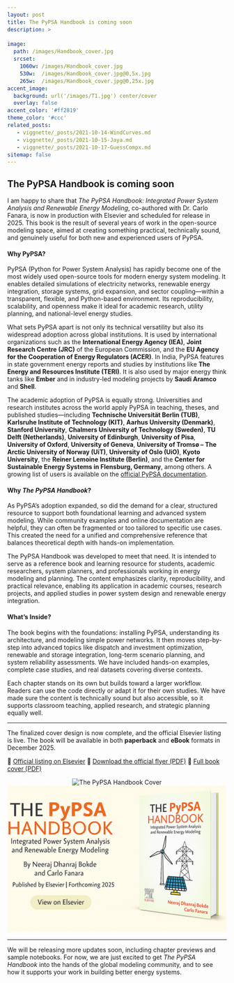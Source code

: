 ```yaml
---
layout: post
title: The PyPSA Handbook is coming soon
description: >
   
image: 
  path: /images/Handbook_cover.jpg
  srcset:
    1060w: /images/Handbook_cover.jpg
    530w:  /images/Handbook_cover.jpg@0,5x.jpg
    265w:  /images/Handbook_cover.jpg@0,25x.jpg
accent_image: 
  background: url('/images/T1.jpg') center/cover
  overlay: false
accent_color: '#ff2819'
theme_color: '#ccc'
related_posts:
   - viggnette/_posts/2021-10-14-WindCurves.md
   - viggnette/_posts/2021-10-15-Jaya.md
   - viggnette/_posts/2021-10-17-GuessCompx.md
sitemap: false
---
```


## The PyPSA Handbook is coming soon

I am happy to share that *The PyPSA Handbook: Integrated Power System Analysis and Renewable Energy Modeling*, co-authored with Dr. Carlo Fanara, is now in production with Elsevier and scheduled for release in 2025. This book is the result of several years of work in the open-source modeling space, aimed at creating something practical, technically sound, and genuinely useful for both new and experienced users of PyPSA.

#### Why PyPSA?
PyPSA (Python for Power System Analysis) has rapidly become one of the most widely used open-source tools for modern energy system modeling. It enables detailed simulations of electricity networks, renewable energy integration, storage systems, grid expansion, and sector coupling—within a transparent, flexible, and Python-based environment. Its reproducibility, scalability, and openness make it ideal for academic research, utility planning, and national-level energy studies.

What sets PyPSA apart is not only its technical versatility but also its widespread adoption across global institutions. It is used by international organizations such as the **International Energy Agency (IEA)**, **Joint Research Centre (JRC)** of the European Commission, and the **EU Agency for the Cooperation of Energy Regulators (ACER)**. In India, PyPSA features in state government energy reports and studies by institutions like **The Energy and Resources Institute (TERI)**. It is also used by major energy think tanks like **Ember** and in industry-led modeling projects by **Saudi Aramco** and **Shell**.

The academic adoption of PyPSA is equally strong. Universities and research institutes across the world apply PyPSA in teaching, theses, and published studies—including **Technische Universität Berlin (TUB)**, **Karlsruhe Institute of Technology (KIT)**, **Aarhus University (Denmark)**, **Stanford University**, **Chalmers University of Technology (Sweden)**, **TU Delft (Netherlands)**, **University of Edinburgh**, **University of Pisa**, **University of Oxford**, **University of Geneva**, **University of Tromsø – The Arctic University of Norway (UiT)**, **University of Oslo (UiO)**, **Kyoto University**, the **Reiner Lemoine Institute (Berlin)**, and the **Center for Sustainable Energy Systems in Flensburg, Germany**, among others. A growing list of users is available on the [official PyPSA documentation](https://pypsa.readthedocs.io/en/latest/references/users.html).

#### Why _The PyPSA Handbook_?
As PyPSA’s adoption expanded, so did the demand for a clear, structured resource to support both foundational learning and advanced system modeling. While community examples and online documentation are helpful, they can often be fragmented or too tailored to specific use cases. This created the need for a unified and comprehensive reference that balances theoretical depth with hands-on implementation.

The PyPSA Handbook was developed to meet that need. It is intended to serve as a reference book and learning resource for students, academic researchers, system planners, and professionals working in energy modeling and planning. The content emphasizes clarity, reproducibility, and practical relevance, enabling its application in academic courses, research projects, and applied studies in power system design and renewable energy integration.

#### What’s Inside?

The book begins with the foundations: installing PyPSA, understanding its architecture, and modeling simple power networks. It then moves step-by-step into advanced topics like dispatch and investment optimization, renewable and storage integration, long-term scenario planning, and system reliability assessments. We have included hands-on examples, complete case studies, and real datasets covering diverse contexts.

Each chapter stands on its own but builds toward a larger workflow. Readers can use the code directly or adapt it for their own studies. We have made sure the content is technically sound but also accessible, so it supports classroom teaching, applied research, and strategic planning equally well.

---

The finalized cover design is now complete, and the official Elsevier listing is live. The book will be available in both **paperback** and **eBook** formats in December 2025.

🔗 [Official listing on Elsevier](https://shop.elsevier.com/books/the-pypsa-handbook/bokde/978-0-443-26631-7)
🔗 [Download the official flyer (PDF)](https://github.com/user-attachments/files/21428843/FLYER_9780443266317.pdf)
🔗 [Full book cover (PDF)](https://github.com/user-attachments/files/21430380/Full_Cover_9780443266317-Mech-01.pdf)

<div style="text-align: center;">
  <img src="https://github.com/user-attachments/assets/f197bd29-cea8-41d4-b6db-1c92b500add5" alt="The PyPSA Handbook Cover" width="900"/>
</div>

<div style="text-align: center;">
  <img src="/images/Handbook_cover.jpg" alt="The PyPSA Handbook Banner" width="900"/>
</div>

---

We will be releasing more updates soon, including chapter previews and sample notebooks. For now, we are just excited to get *The PyPSA Handbook* into the hands of the global modeling community, and to see how it supports your work in building better energy systems.



[mm]: https://guides.github.com/features/mastering-markdown/
[ksyn]: https://kramdown.gettalong.org/syntax.html
[ksyntab]:https://kramdown.gettalong.org/syntax.html#tables
[ksynmath]: https://kramdown.gettalong.org/syntax.html#math-blocks
[katex]: https://khan.github.io/KaTeX/
[rtable]: https://dbushell.com/2016/03/04/css-only-responsive-tables/
